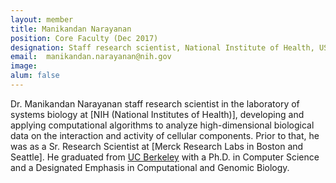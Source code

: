```yaml
---
layout: member
title: Manikandan Narayanan
position: Core Faculty (Dec 2017)
designation: Staff research scientist, National Institute of Health, USA.
email:  manikandan.narayanan@nih.gov
image: 
alum: false
---
```

Dr. Manikandan Narayanan staff research scientist in the laboratory of systems biology at [NIH (National Institutes of Health)], developing and applying computational algorithms to analyze high-dimensional biological data on the interaction and activity of cellular components. Prior to that, he was as a Sr. Research Scientist at [Merck Research Labs in Boston and Seattle]. He graduated from [UC Berkeley] with a Ph.D. in Computer Science and a Designated Emphasis in Computational and Genomic Biology.

[National Institutes of Health)]: https://www.nih.gov/
[Merck Research Labs]: http://www.merck.com/research/mrl-labs.html
[UC Berkeley]: http://www.berkeley.edu/
